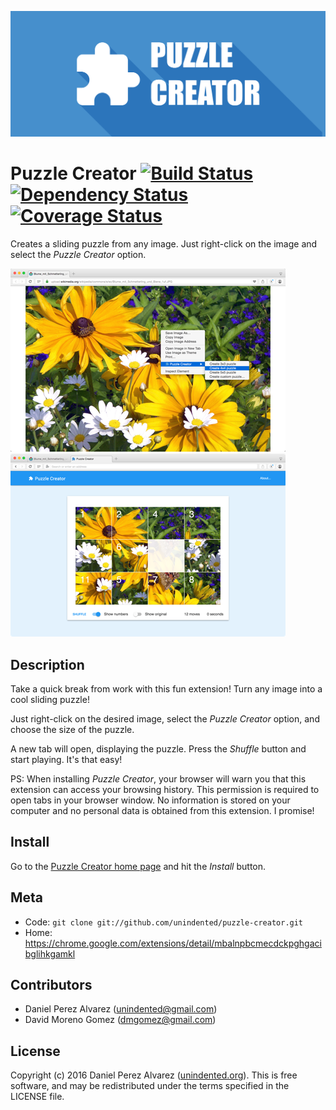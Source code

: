 ![Puzzle Creator](src/assets/promo_1400.png)

# Puzzle Creator [![Build Status](https://img.shields.io/travis/unindented/puzzle-creator.svg)](http://travis-ci.org/unindented/puzzle-creator) [![Dependency Status](https://img.shields.io/gemnasium/unindented/puzzle-creator.svg)](https://gemnasium.com/unindented/puzzle-creator) [![Coverage Status](https://img.shields.io/coveralls/unindented/puzzle-creator.svg)](https://coveralls.io/r/unindented/puzzle-creator)

Creates a sliding puzzle from any image. Just right-click on the image and select the *Puzzle Creator* option.

![Right-click on an image...](src/assets/screenshot_small_1.png) ![And start playing!](src/assets/screenshot_small_2.png)


## Description

Take a quick break from work with this fun extension! Turn any image into a cool sliding puzzle!

Just right-click on the desired image, select the *Puzzle Creator* option, and choose the size of the puzzle.

A new tab will open, displaying the puzzle. Press the *Shuffle* button and start playing. It's that easy!

PS: When installing *Puzzle Creator*, your browser will warn you that this extension can access your browsing history. This permission is required to open tabs in your browser window. No information is stored on your computer and no personal data is obtained from this extension. I promise!


## Install

Go to the [Puzzle Creator home page](https://chrome.google.com/extensions/detail/mbalnpbcmecdckpghgacibglihkgamkl) and hit the *Install* button.


## Meta

* Code: `git clone git://github.com/unindented/puzzle-creator.git`
* Home: <https://chrome.google.com/extensions/detail/mbalnpbcmecdckpghgacibglihkgamkl>


## Contributors

* Daniel Perez Alvarez ([unindented@gmail.com](mailto:unindented@gmail.com))
* David Moreno Gomez ([dmgomez@gmail.com](mailto:dmgomez@gmail.com))


## License

Copyright (c) 2016 Daniel Perez Alvarez ([unindented.org](https://unindented.org/)). This is free software, and may be redistributed under the terms specified in the LICENSE file.
